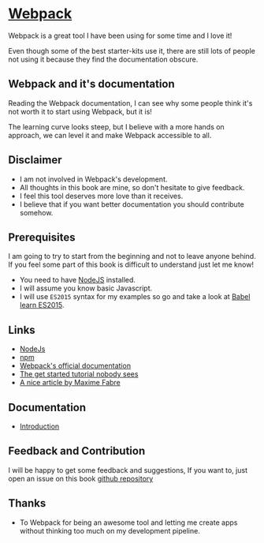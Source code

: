 # [Webpack](https://github.com/webpack/webpack)

Webpack is a great tool I have been using for some time and I love it!

Even though some of the best starter-kits use it, there are still lots of people not using it because they find the documentation obscure.

## Webpack and it's documentation

Reading the Webpack documentation, I can see why some people think it's not worth it to start using Webpack, but it is!

The learning curve looks steep, but I believe with a more hands on approach, we can level it and make Webpack accessible to all.

## Disclaimer

* I am not involved in Webpack's development. 
* All thoughts in this book are mine, so don't hesitate to give feedback.
* I feel this tool deserves more love than it receives. 
* I believe that if you want better documentation you should contribute somehow.


## Prerequisites

I am going to try to start from the beginning and not to leave anyone behind. If you feel some part of this book is difficult to understand just let me know!

* You need to have [NodeJS](https://nodejs.org/en/) installed.
* I will assume you know basic Javascript. 
* I will use `ES2015` syntax for my examples so go and take a look at [Babel learn ES2015](https://babeljs.io/docs/learn-es2015/).


## Links

* [NodeJs](https://nodejs.org/en/)
* [npm](https://www.npmjs.com/)
* [Webpack's official documentation](https://webpack.github.io/docs/)
* [The get started tutorial nobody sees](http://webpack.github.io/docs/tutorials/getting-started/)
* [A nice article by Maxime Fabre](https://blog.madewithlove.be/post/webpack-your-bags/)


## Documentation

* [Introduction](introduction/README.md)


## Feedback and Contribution

I will be happy to get some feedback and suggestions, If you want to, just open an issue on this book [github repository](https://github.com/alexandrebodin/webpack-book)

## Thanks 

* To Webpack for being an awesome tool and letting me create apps without thinking too much on my development pipeline. 
